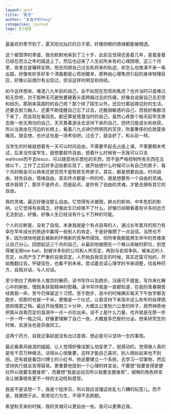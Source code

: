 ```yaml
---
layout: post
title: "夏至"
author: "复盘中的Yang"
categories: journal
tags: [小结]
---
```


最喜欢的季节到了，夏天阳光灿烂的日子里，好像阴郁的情绪都能被晒透。

这个被暂停的季度，我也默默地来到了三十岁，此前总觉得还差着几年，差着差着已经在而立之年的路途上了。然后也迎来了人生前所未有的心理困境，这三个月里，夜里总是辗转反侧，想去捋顺自己过去和将来的轨迹，却怎么也推演不来一条出路，好像有好多好多个清晨都是心慌地醒来，那种由心理焦虑引起的身体物理反应，好像以前偶尔有出现过，但没这样的明显和持续。

如今这样想来，难道八九年前的自己，会不如现在恐慌和焦虑？也许当时只是难过和无奈吧，对于那种无可避免要硬着头皮跨越过去的伤痛，好像会说服自己去忍受和经历。那刚来英国时的自己呢？那个除了陌生以外，还应付着捉襟见肘的生活，还要去努力融入，还要不断提醒自己忘了过去，还脆弱敏感的自己。而我好像都活下来了，而且现在看回去，都还算是感激当时的自己，虽然心疼那个每天起早贪黑去做一些无用功的自己，天天靠着游泳去坚持下来的自己，但终归是成长和收获。所以当我坐在河边的长椅上，看着八九点钟仍然明亮的天空，吹着奢侈的伦敦夏夜晚风，就会想，也许这也是一场考验吧，过去了，就会好了，和从前一样。

当学生的时候就想着有一天可以时间自由，不需要早起去占座上课，不需要期末考试，后来当穷留学生，就想要超市自由，想着什么时候有一天我可以只去waitrose而不去tesco，可以随意地买想吃的东西，而不是严格控制所有东西在五镑以下。工作了之后好多这些都实现了，就开始想什么时候可以有自己的房子，每个月的租金可以用来还房贷而不是帮房东养房子。其实，都是想要自由。时间自由，财务自由，情绪自由，其实终点都是一样的吧，就是想要有一个自由的灵魂。或许我错了，那并不是终点，而是起点。是你有了自由的灵魂，才能去拥有其它的自由。

我的灵魂，最近好像没那么自由。它觉得有点被困，肺炎的影响，中年危机的影响，让它觉得有些匮乏，好像此生已经做不了什么，好像已经眼看着有许多的远方无法到达，好像，好像人生已经没有什么千万种的可能。

个人的诊断是，没有了自信。本身我就是个有点自卑的人，通过长年累月的努力有幸在早年成长的旅途中赢得一些别人的肯定，于是好像攒了一点自信。当然也不多，因为很快地就会被新的环境新的竞争所侵蚀，但所幸我都能用生命中的苦难来让自己分心。回想起这三个月的自己，从最初地被困在一个难以突破的职位，到觉得被无限low ball，到被许多别的公司和人所否定，再到与安叔争执，被亲近的人否定，从而产生了严重的自我否定。人开始自我否定的时候，其实还蛮可怕的，开始推翻过去，怀疑现在，也看不到未来。尝试着去读心理学的书来调整，找各种药方，自我对话，与人对话。

至少明白了两种多人推崇的解药，读书写作以及跑步。冯唐可不就是，写作来化解心中的肿胀，慢跑来获取精神的慰藉。读书写作我是一直都知道，在我的青春期曾经救我一命，至今仍保留这个习惯。至于跑步，高中的时候确实每天下午放学都去跑步，但那时也就一千米，更像是一个仪式，让我坚持下来高中这么些年的自卑困惑和情窦之殇。最近开始慢跑三十分钟，大概五公里到六公里的样子，居然神奇地把我从自我否定的漩涡中一点一点拉出来。说不上是什么力量，也许就是在那一步一步一呼一吸之间，好像更理解了自己一些，大概是多巴胺的分泌。想来研究生的时候，去游泳也是异曲同工。

这两个药方，自我记事起就没有出过差错，想必是可以坚持一生的事情。

最近看乘风破浪的姐姐，让人觉得好像没那么怕变老了，挺感动的。觉得做人真的是有千百万种做法，活得从心很重要，这样才能自己喜欢，别人相处起来也不别扭。还有就是看岱川博士的小红书，他说要建立一个系统，去学习一切事物，然后坚持执行就会变得容易。更重要他提到一个心理的转变说，不要想“我要变得更健壮所以我要去健身房”，而要想“我是运动员所以我要去健身房”，细微的角色转变会让做事情有更不一样的主动性和感受。

我是不是该想一下，我是个程序员，所以我应该懂这些乱七八糟的玩意儿。而不是，我被困于此，卖劳动力为生，不得不去刷题。

希望秋天来的时候，我的灵魂可以更自由一些，我可以更靠近我。


